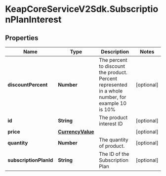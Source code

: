 # KeapCoreServiceV2Sdk.SubscriptionPlanInterest

## Properties

Name | Type | Description | Notes
------------ | ------------- | ------------- | -------------
**discountPercent** | **Number** | The percent to discount the product. Percent represented in a whole number, for example 10 is 10% | [optional] 
**id** | **String** | The product interest ID | [optional] 
**price** | [**CurrencyValue**](CurrencyValue.md) |  | [optional] 
**quantity** | **Number** | The quantity of product. | [optional] 
**subscriptionPlanId** | **String** | The ID of the Subscription Plan | [optional] 


